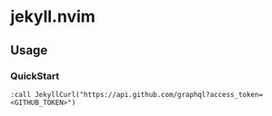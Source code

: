 # jekyll.nvim
## Usage
### QuickStart
```
:call JekyllCurl("https://api.github.com/graphql?access_token=<GITHUB_TOKEN>")
```
